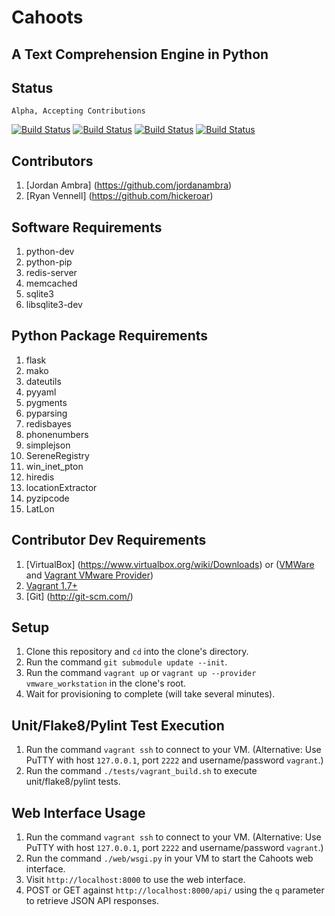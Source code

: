 Cahoots
=======
A Text Comprehension Engine in Python
-------------------------------------

Status
------
```
Alpha, Accepting Contributions
```
[![Build Status](https://travis-ci.org/SerenitySoftwareLLC/cahoots.svg?branch=master)](https://travis-ci.org/SerenitySoftwareLLC/cahoots)
[![Build Status](https://img.shields.io/badge/coverage-100%-brightgreen.svg?style=flat)](https://travis-ci.org/SerenitySoftwareLLC/cahoots)
[![Build Status](https://img.shields.io/badge/pylint-10.00/10-brightgreen.svg?style=flat)](https://travis-ci.org/SerenitySoftwareLLC/cahoots)
[![Build Status](https://img.shields.io/badge/flake8-passing-brightgreen.svg?style=flat)](https://travis-ci.org/SerenitySoftwareLLC/cahoots)

Contributors
------------
1. [Jordan Ambra] (https://github.com/jordanambra)
2. [Ryan Vennell] (https://github.com/hickeroar)

Software Requirements
---------------------
1. python-dev
2. python-pip
3. redis-server
4. memcached
5. sqlite3
6. libsqlite3-dev

Python Package Requirements
---------------------------
1. flask
2. mako
3. dateutils
4. pyyaml
5. pygments
6. pyparsing
7. redisbayes
8. phonenumbers
9. simplejson
10. SereneRegistry
11. win_inet_pton
12. hiredis
13. locationExtractor
14. pyzipcode
15. LatLon

Contributor Dev Requirements
----------------------------
1. [VirtualBox] (https://www.virtualbox.org/wiki/Downloads) or ([VMWare](http://www.vmware.com/) and [Vagrant VMware Provider](http://www.vagrantup.com/vmware))
2. [Vagrant 1.7+](http://www.vagrantup.com)
3. [Git] (http://git-scm.com/)

Setup
-----
1. Clone this repository and `cd` into the clone's directory.
2. Run the command `git submodule update --init`.
3. Run the command `vagrant up` or `vagrant up --provider vmware_workstation` in the clone's root.
4. Wait for provisioning to complete (will take several minutes).

Unit/Flake8/Pylint Test Execution
---------------------------------
1. Run the command `vagrant ssh` to connect to your VM. (Alternative: Use PuTTY with host `127.0.0.1`, port `2222` and username/password `vagrant`.)
2. Run the command `./tests/vagrant_build.sh` to execute unit/flake8/pylint tests.

Web Interface Usage
-------------------
1. Run the command `vagrant ssh` to connect to your VM. (Alternative: Use PuTTY with host `127.0.0.1`, port `2222` and username/password `vagrant`.)
2. Run the command `./web/wsgi.py` in your VM  to start the Cahoots web interface.
3. Visit `http://localhost:8000` to use the web interface.
4. POST or GET against `http://localhost:8000/api/` using the `q` parameter to retrieve JSON API responses.
